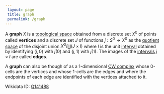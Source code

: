 ```yaml
---
 layout: page
 title: graph
 permalink: /graph
---
```

A **graph** $X$ is a [topological space](https://defsmath.github.io/DefsMath/topological_space) obtained from a discrete set $X^0$ of points called **vertices** and a discrete set $J$ of functions $j:S^0\to X^0$ as the [quotient space](https://defsmath.github.io/DefsMath/quotient_of_topological_spaces) of the disjoint union $X^0/\coprod (J\times I)$ where $I$ is the unit [interval](https://defsmath.github.io/DefsMath/interval) obtained by identifying $(j,0)$ with $j(0)$ and $(j,1)$ with $j(1)$. The images of the [intervals](https://defsmath.github.io/DefsMath/interval) $j\times I$ are called **edges**.

A **graph** can also be though of as a 1-dimensional [CW complex](https://defsmath.github.io/DefsMath/CW_complex) whose $0$-cells are the vertices and whose $1$-cells are the edges and where the endpoints of each edge are identified with the vertices attached to it.

Wikidata ID: [Q141488](https://www.wikidata.org/wiki/Q141488)